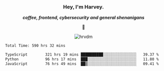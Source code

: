 <div align="center">
    <h3> Hey, I'm Harvey.</h3>
    <p><i><b>coffee, frontend, cybersecurity and general shenanigans</b></i></p>
    <p>👻</p>
</div>

<p align="center">  <img src="https://komarev.com/ghpvc/?username=hrvdm&label=Views&color=252733&style=for-the-badge" alt="hrvdm" /> </p>

<!--START_SECTION:waka-->

```txt
Total Time: 590 hrs 32 mins

TypeScript        321 hrs 19 mins ██████████░░░░░░░░░░░░░░░   39.37 %
Python            96 hrs 17 mins  ███░░░░░░░░░░░░░░░░░░░░░░   11.80 %
JavaScript        76 hrs 49 mins  ██▒░░░░░░░░░░░░░░░░░░░░░░   09.41 %
```

<!--END_SECTION:waka-->
